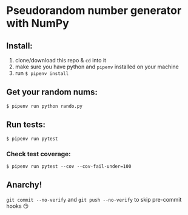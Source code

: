# Pseudorandom number generator with NumPy

## Install:

1. clone/download this repo & `cd` into it
2. make sure you have python and `pipenv` installed on your machine
3. run `$ pipenv install`

## Get your random nums:

```
$ pipenv run python rando.py
```

## Run tests:

```
$ pipenv run pytest
```

### Check test coverage:

```
$ pipenv run pytest --cov --cov-fail-under=100
```

## Anarchy!

`git commit --no-verify` and `git push --no-verify` to skip pre-commit hooks 😏
